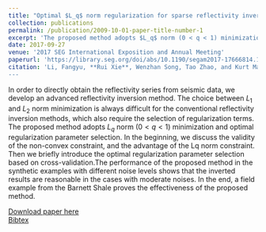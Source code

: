 ```yaml
---
title: "Optimal $L_q$ norm regularization for sparse reflectivity inversion"
collection: publications
permalink: /publication/2009-10-01-paper-title-number-1
excerpt: 'The proposed method adopts $L_q$ norm (0 < q < 1) minimization and optimal regularization parameter selection.'
date: 2017-09-27
venue: '2017 SEG International Exposition and Annual Meeting'
paperurl: 'https://library.seg.org/doi/abs/10.1190/segam2017-17666814.1'
citation: 'Li, Fangyu, **Rui Xie**, Wenzhan Song, Tao Zhao, and Kurt Marfurt. "Optimal Lq norm regularization for sparse reflectivity inversion." In SEG Technical Program Expanded Abstracts 2017, pp. 677-681. Society of Exploration Geophysicists, 2017.
---
```

In order to directly obtain the reflectivity series from seismic data, we develop an advanced reflectivity inversion method. The choice between $L_1$ and $L_2$ norm minimization is always difficult for the conventional reflectivity inversion methods, which also require the selection of regularization terms. The proposed method adopts $L_q$ norm ($0 < q < 1$) minimization and optimal regularization parameter selection. In the beginning, we discuss the validity of the non-convex constraint, and the advantage of the Lq norm constraint. Then we briefly introduce the optimal regularization parameter selection based on cross-validation.The performance of the proposed method in the synthetic examples with different noise levels shows that the inverted results are reasonable in the cases with moderate noises. In the end, a field example from the Barnett Shale proves the effectiveness of the proposed method.

[Download paper here](http://ruixie7.github.io/files/Li_Fangyu_SEG_2017_reflectivity_5page.pdf)  
 [Bibtex](http://ruixie7.github.io/files/li2017optimal.bib)
